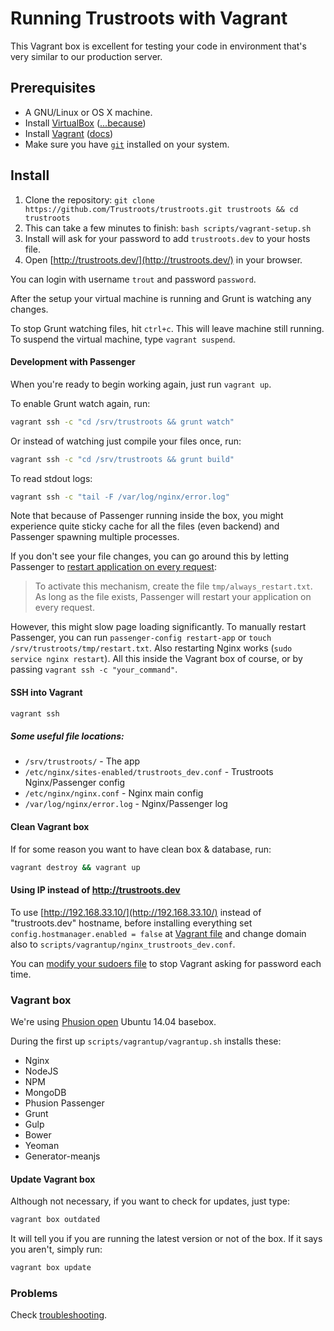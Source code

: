 # Running Trustroots with Vagrant

This Vagrant box is excellent for testing your code in environment that's very similar to our production server.

## Prerequisites
* A GNU/Linux or OS X machine.
* Install [VirtualBox](https://www.virtualbox.org/) ([...because](http://docs.vagrantup.com/v2/virtualbox))
* Install [Vagrant](https://www.vagrantup.com/) ([docs](https://docs.vagrantup.com/v2/installation/))
* Make sure you have [`git`](http://git-scm.com/) installed on your system.

## Install
1. Clone the repository: `git clone https://github.com/Trustroots/trustroots.git trustroots && cd trustroots`
2. This can take a few minutes to finish: `bash scripts/vagrant-setup.sh`
3. Install will ask for your password to add `trustroots.dev` to your hosts file.
4. Open [http://trustroots.dev/](http://trustroots.dev/) in your browser.

You can login with username `trout` and password `password`.

After the setup your virtual machine is running and Grunt is watching any changes.

To stop Grunt watching files, hit `ctrl+c`. This will leave machine still running. To suspend the virtual machine, type `vagrant suspend`.

#### Development with Passenger
When you're ready to begin working again, just run `vagrant up`.

To enable Grunt watch again, run:
```bash
vagrant ssh -c "cd /srv/trustroots && grunt watch"
```

Or instead of watching just compile your files once, run:
```bash
vagrant ssh -c "cd /srv/trustroots && grunt build"
```

To read stdout logs:
```bash
vagrant ssh -c "tail -F /var/log/nginx/error.log"
```

Note that because of Passenger running inside the box, you might experience quite sticky cache for all the files (even backend) and Passenger spawning multiple processes.

If you don't see your file changes, you can go around this by letting Passenger to [restart application on every request](https://github.com/phusion/passenger/wiki/Phusion-Passenger%3A-Node.js-tutorial#restarting-your-application-on-every-request):
>To activate this mechanism, create the file `tmp/always_restart.txt`. As long as the file exists, Passenger will restart your application on every request.

However, this might slow page loading significantly. To manually restart Passenger, you can run `passenger-config restart-app` or `touch /srv/trustroots/tmp/restart.txt`. Also restarting Nginx works (`sudo service nginx restart`). All this inside the Vagrant box of course, or by passing `vagrant ssh -c "your_command"`.

#### SSH into Vagrant
```bash
vagrant ssh
```

##### Some useful file locations:
- `/srv/trustroots/` - The app
- `/etc/nginx/sites-enabled/trustroots_dev.conf` - Trustroots Nginx/Passenger config
- `/etc/nginx/nginx.conf` - Nginx main config
- `/var/log/nginx/error.log` - Nginx/Passenger log

#### Clean Vagrant box
If for some reason you want to have clean box & database, run:
```bash
vagrant destroy && vagrant up
```

#### Using IP instead of http://trustroots.dev
To use [http://192.168.33.10/](http://192.168.33.10/) instead of "trustroots.dev" hostname, before installing everything set `config.hostmanager.enabled = false` at [Vagrant file](Vagrantfile) and change domain also to `scripts/vagrantup/nginx_trustroots_dev.conf`.

You can [modify your sudoers file](https://github.com/smdahlen/vagrant-hostmanager#passwordless-sudo) to stop Vagrant asking for password each time.

### Vagrant box
We're using [Phusion open](https://github.com/phusion/open-vagrant-boxes) Ubuntu 14.04 basebox.

During the first up `scripts/vagrantup/vagrantup.sh` installs these:
- Nginx
- NodeJS
- NPM
- MongoDB
- Phusion Passenger
- Grunt
- Gulp
- Bower
- Yeoman
- Generator-meanjs

#### Update Vagrant box
Although not necessary, if you want to check for updates, just type:
```bash
vagrant box outdated
```

It will tell you if you are running the latest version or not of the box. If it says you aren't, simply run:
```bash
vagrant box update
```

### Problems
Check [troubleshooting](https://github.com/Trustroots/trustroots/wiki/Troubleshooting).
